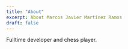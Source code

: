 ```yaml
---
title: "About"
excerpt: About Marcos Javier Martínez Ramos
draft: false
---
```


Fulltime developer and chess player.
